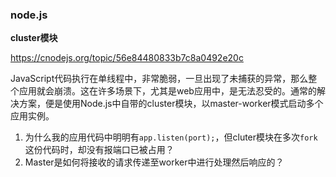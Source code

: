### node.js

**cluster模块** 

 https://cnodejs.org/topic/56e84480833b7c8a0492e20c 

 JavaScript代码执行在单线程中，非常脆弱，一旦出现了未捕获的异常，那么整个应用就会崩溃。这在许多场景下，尤其是web应用中，是无法忍受的。通常的解决方案，便是使用Node.js中自带的cluster模块，以master-worker模式启动多个应用实例。 

1. 为什么我的应用代码中明明有`app.listen(port);`，但cluter模块在多次`fork`这份代码时，却没有报端口已被占用？
2. Master是如何将接收的请求传递至worker中进行处理然后响应的？